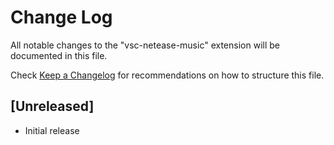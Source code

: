 # Change Log
All notable changes to the "vsc-netease-music" extension will be documented in this file.

Check [Keep a Changelog](http://keepachangelog.com/) for recommendations on how to structure this file.

## [Unreleased]
- Initial release